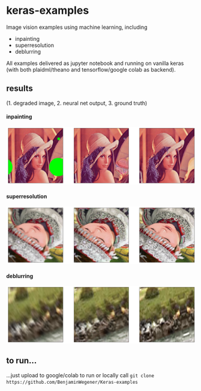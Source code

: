 # keras-examples

Image vision examples using machine learning, including

 - inpainting
 - superresolution
 - deblurring
 
 All examples delivered as jupyter notebook and running on vanilla keras (with both plaidml/theano and tensorflow/google colab as backend).

## results
(1. degraded image, 2. neural net output, 3. ground truth)

#### inpainting
![alt text](https://github.com/BenjaminWegener/keras-examples/raw/master/inpainting.png "inpainting result")

#### superresolution
![alt text](https://github.com/BenjaminWegener/keras-examples/raw/master/superresolution.png "superresolution result")

#### deblurring
![alt text](https://github.com/BenjaminWegener/keras-examples/raw/master/deblurring.png "deblurring result")

## to run...
...just upload to google/colab to run or locally call
`git clone https://github.com/BenjaminWegener/Keras-examples`
